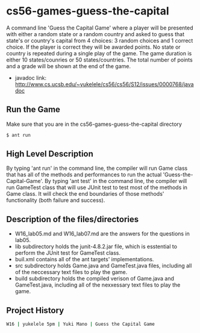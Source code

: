 # cs56-games-guess-the-capital
A command line 'Guess the Capital Game' where a player will be presented with either a random state or a random country and asked to guess that state's or country's capital from 4 choices: 3 random choices and 1 correct choice. If the player is correct they will be awarded points. No state or country is repeated during a single play of the game. The game duration is either 10 states/counries or 50 states/countries. The total number of points and a grade will be shown at the end of the game.

* javadoc link: http://www.cs.ucsb.edu/~yukelele/cs56/cs56/S12/issues/0000768/javadoc


## Run the Game

Make sure that you are in the cs56-games-guess-the-capital directory 

```sh
$ ant run 
```


## High Level Description 

By typing 'ant run' in the command line, the compiler will run Game class that has all of the methods and performances to run the actual 'Guess-the-Capital-Game'. 
By typing 'ant test' in the command line, the compiler will run GameTest class that will use JUnit test to test most of the methods in Game class. It will check the end boundaries of those methods' functionality (both failure and success).

  
## Description of the files/directories

- W16_lab05.md and W16_lab07.md are the answers for the questions in lab05. 
- lib subdirectory holds the junit-4.8.2.jar file, which is esstential to perform the JUnit test for GameTest class. 
- buil.xml contains all of the ant targets' implementations. 
- src subdirectory holds Game.java and GameTest.java files, including all of the neccessary text files to play the game. 
- build subdirectory holds the compiled verison of Game.java and GameTest.java, including all of the nexxessary text files to play the game. 


## Project History 

```sh
W16 | yukelele 5pm | Yuki Mano | Guess the Capital Game
```